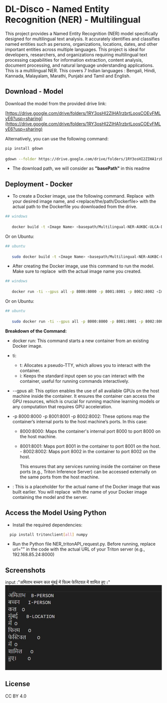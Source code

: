 # DL-Disco - Named Entity Recognition (NER) - Multilingual

  This project provides a Named Entity Recognition (NER) model specifically designed for multilingual text analysis. It accurately identifies and classifies named entities such as persons, organizations, locations, dates, and other important entities across multiple languages. This project is ideal for developers, researchers, and organizations requiring multilingual text processing capabilities for information extraction, content analysis, document processing, and natural language understanding applications.
  This is a multilingual NER. This covers 7 Indian languages :  Bengali, Hindi, Kannada, Malayalam, Marathi, Punjabi and Tamil and English.
   
## Download - Model

Download the model from the provided drive link: 

   [https://drive.google.com/drive/folders/1RY3osHI2ZIHA1rzbrtLoosCOEvFMLyE6?usp=sharing](https://drive.google.com/drive/folders/1RY3osHI2ZIHA1rzbrtLoosCOEvFMLyE6?usp=sharing)

Alternatively, you can use the following command:

```bash
pip install gdown

gdown --folder https://drive.google.com/drive/folders/1RY3osHI2ZIHA1rzbrtLoosCOEvFMLyE6?usp=sharing
```
* The download path, we will consider as **"basePath"** in this readme

## Deployment - Docker  

* To create a Docker image, use the following command. Replace <Image Name> with your desired image name, and <replace/the/path/Dockerfile> with the actual path to the Dockerfile you downloaded from the drive.


```bash
## windows

   docker build -t <Image Name> <basepath/Multilingual-NER-AUKBC-ULCA-Deploy/>
```
Or on Ubuntu:
```bash
## ubuntu

   sudo docker build -t <Image Name> <basepath/Multilingual-NER-AUKBC-ULCA-Deploy/>
```

* After creating the Docker image, use this command to run the model. Make sure to replace <Image Name> with the actual image name you created.

```bash
## windows

   docker run -ti --gpus all -p 8000:8000 -p 8001:8001 -p 8002:8002 <Image Name>
```
Or on Ubuntu:
```bash
## ubuntu

   sudo docker run -ti --gpus all -p 8000:8000 -p 8001:8001 -p 8002:8002 <Image Name>
```
**Breakdown of the Command:**

- docker run: This command starts a new container from an existing Docker image.

- ti:

  - t: Allocates a pseudo-TTY, which allows you to interact with the container.
  - i: Keeps the standard input open so you can interact with the container, useful for running commands interactively.
- --gpus all: This option enables the use of all available GPUs on the host machine inside the container. It ensures the container can access the GPU resources, which is crucial for running machine learning models or any computation that requires GPU acceleration.

- -p 8000:8000 -p 8001:8001 -p 8002:8002: These options map the container’s internal ports to the host machine’s ports. In this case:

  - 8000:8000: Maps the container's internal port 8000 to port 8000 on the host machine.
  - 8001:8001: Maps port 8001 in the container to port 8001 on the host.  - 8002:8002: Maps port 8002 in the container to port 8002 on the host.

    This ensures that any services running inside the container on these ports (e.g., Triton Inference Server) can be accessed externally on the same ports from the host machine.

- <Image Name>: This is a placeholder for the actual name of the Docker image that was built earlier. You will replace <Image Name> with the name of your Docker image containing the model and the server.



## Access the Model Using Python 

* Install the required dependencies:

```bash
  pip install tritonclient[all] numpy
```

* Run the Python file NER_tritonAPI_request.py. Before running, replace url="<url of triton server>" in the code with the actual URL of your Triton server (e.g., 192.168.85.24:8000)




## Screenshots
input :"अमिताभ बच्चन कल मुंबई में फिल्म फेस्टिवल में शामिल हुए।"
![App Screenshot](https://github.com/dldiscomt/DL-DiscoNER-Multilingual/blob/main/OutputScreenshots/NERpicture-1.jpg?raw=true)


## License
CC BY 4.0 
